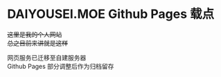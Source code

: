 # DAIYOUSEI.MOE Github Pages 载点

~~这里是我的个人网站  
总之目前来讲就是这样~~

网页服务已迁移至自建服务器  
Github Pages 部分调整后作为归档留存  